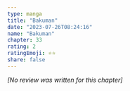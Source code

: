```yaml
---
type: manga
title: "Bakuman"
date: "2023-07-26T08:24:16"
name: "Bakuman"
chapter: 33
rating: 2
ratingEmoji: ⭐️⭐️
share: false
---
```


*[No review was written for this chapter]*
